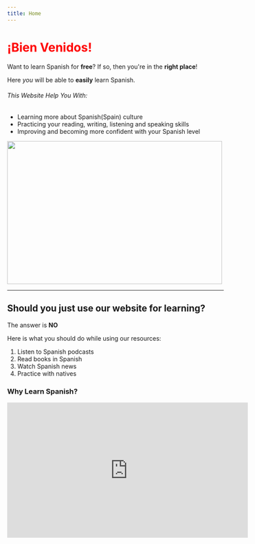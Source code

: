 ```yaml
---
title: Home
---
```


<html lang="en">
<head>
     <meta charset="utf-8">
    <meta name="author" content="Catarina Pita">
    <meta name="description" content="This is a page where one can learn Spanish">
</head>

<div class="row">
<div class="col-sm-6">
<h1 lang="es" style="color:red">¡Bien Venidos!</h1>
<p>Want to learn Spanish for <strong>free</strong>? If so, then you're in the <strong>right place</strong>!</p>

  <p>Here <em>you</em> will be able to <strong>easily</strong> learn Spanish.</p>
  
 <h6>This Website Help You With:</h6>
 <ul>
  <li>Learning more about Spanish(Spain) culture</li>
  <li>Practicing your reading, writing, listening and speaking skills</li>
  <li>Improving and becoming more confident with your Spanish level </li>
  </ul>  
</div>
 
<div class="col-sm-6">
<p><img src="https://upload.wikimedia.org/wikipedia/commons/a/ae/Spain_stub.svg" width="500" height="333"></p>
</div>
 
</div>   
        
<hr>
     
  <h2>Should you just use our website for learning?</h2>
  <p>The answer is <strong>NO</strong></p>
  
  <p>Here is what you should do while using our resources:</p>
   
  <ol>
  <li>Listen to Spanish podcasts</li>
  <li>Read books in Spanish</li>
  <li>Watch Spanish news</li>
  <li>Practice with natives</li>
</ol> 
    
  <h3>Why Learn Spanish?</h3>
  
  <iframe width="560" height="315" src="https://www.youtube.com/embed/Q3xvmc1gVVE" title="YouTube video player" frameborder="0" allow="accelerometer; autoplay; clipboard-write; encrypted-media; gyroscope; picture-in-picture" allowfullscreen></iframe>
  
 
  
 





